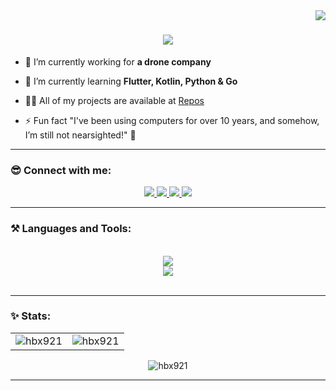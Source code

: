 <img align="right" src="https://visitor-badge.laobi.icu/badge?page_id=hbx921.hbx921" />

<h1 align="center">
    <img src="https://readme-typing-svg.herokuapp.com/?font=Righteous&size=35&center=true&vCenter=true&width=500&height=70&duration=4000&lines=Hi+There!+👋;+I'm+Hieu+Bui!;" />
</h1>

- 🔭 I’m currently working for **a drone company**

- 🌱 I’m currently learning **Flutter, Kotlin, Python & Go**

- 👨‍💻 All of my projects are available at [Repos](https://github.com/hbx921?tab=repositories)

- ⚡ Fun fact "I've been using computers for over 10 years, and somehow, I’m still not nearsighted!" 👀

<hr>

<h3 align="left">😎 Connect with me:</h3>
<div align="center"> 
  <a href="mailto:hieubui201.work@gmail.com">
    <img src="https://img.shields.io/badge/Gmail-333333?style=for-the-badge&logo=gmail&logoColor=orange" />
  </a>
  <a href="https://linkedin.com/in/hbx921" target="_blank">
    <img src="https://img.shields.io/badge/LinkedIn-0077B5?style=for-the-badge&logo=linkedin&logoColor=white" target="_blank" />
  </a>
  <a href="https://t.me/hbx921" target="_blank">
     <img src="https://img.shields.io/badge/Telegram-0088cc?style=for-the-badge&logo=telegram&logoColor=white" target="_blank" /> 
  </a>
  <a href="https://hbx921.github.io" target="_blank">
     <img src="https://img.shields.io/badge/Portfolio-FF5722?style=for-the-badge&logo=todoist&logoColor=white" target="_blank" /> 
  </a>
</div>

<hr>

<h3 align="left">⚒️ Languages and Tools:</h3>
<br/>
<div align="center">
    <img src="https://skillicons.dev/icons?i=dart,go,kotlin,python,typescript,java" /><br>
    <img src="https://skillicons.dev/icons?i=flutter,postgresql,figma,androidstudio,firebase,docker" /><br>
</div>
<br/>

<hr>

<h3 align="left">✨ Stats:</h3>

<table align="center">
  <tr>
    <td><img src="https://github-readme-stats.vercel.app/api/top-langs?username=hbx921&show_icons=true&locale=en&layout=compact&card_width=445" alt="hbx921" /></td>
    <td><img src="https://github-readme-stats.vercel.app/api?username=hbx921&show_icons=true&locale=en" alt="hbx921" /></td>
  </tr>
</table>
<p align="center">
  <img src="https://github-readme-streak-stats.herokuapp.com/?user=hbx921" alt="hbx921" />
</p>

<hr>
